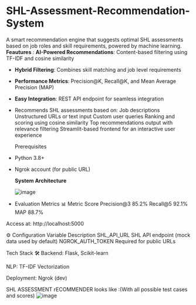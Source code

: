 # SHL-Assessment-Recommendation-System

A smart recommendation engine that suggests optimal SHL assessments based on job roles and skill requirements, powered by machine learning.
**Feautures** :
**AI-Powered Recommendations**: Content-based filtering using TF-IDF and cosine similarity
- **Hybrid Filtering**: Combines skill matching and job level requirements
- **Performance Metrics**: Precision@K, Recall@K, and Mean Average Precision (MAP)
- **Easy Integration**: REST API endpoint for seamless integration
- Recommends SHL assessments based on:
Job descriptions
Unstructured URLs or text input
Custom user queries
Ranking and scoring using cosine similarity
Top recommendations output with relevance filtering
Streamlit-based frontend for an interactive user experience

  Prerequisites
- Python 3.8+
- Ngrok account (for public URL)

  **System Architecture**

  ![image](https://github.com/user-attachments/assets/01ac4260-b3ad-435d-8738-8def49752d9c)

* Evaluation Metrics 📊
Metric	Score
Precision@3	85.2%
Recall@5	92.1%
MAP	88.7%

Access at: http://localhost:5000

⚙️ Configuration
Variable	Description
SHL_API_URL	SHL API endpoint (mock data used by default)
NGROK_AUTH_TOKEN	Required for public URLs

Tech Stack 🛠️
Backend: Flask, Scikit-learn

NLP: TF-IDF Vectorization

Deployment: Ngrok (dev)

SHL ASSESSMENT rECOMMENDER looks like :(With all possible test cases and scores)
![image](https://github.com/user-attachments/assets/4b2c00e3-da73-4bf3-87a4-c853a474d690)


  
